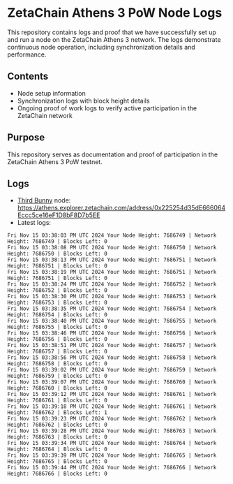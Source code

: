 # ZetaChain Athens 3 PoW Node Logs
This repository contains logs and proof that we have successfully set up and run a node on the ZetaChain Athens 3 network. The logs demonstrate continuous node operation, including synchronization details and performance.

## Contents
- Node setup information
- Synchronization logs with block height details
- Ongoing proof of work logs to verify active participation in the ZetaChain network

## Purpose
This repository serves as documentation and proof of participation in the ZetaChain Athens 3 PoW testnet.

## Logs

- [Third Bunny](https://thirdbunny.xyz/) node: https://athens.explorer.zetachain.com/address/0x225254d35dE666064Eccc5ce16eF1D8bF8D7b5EE
- Latest logs:
```
Fri Nov 15 03:38:03 PM UTC 2024 Your Node Height: 7686749 | Network Height: 7686749 | Blocks Left: 0
Fri Nov 15 03:38:08 PM UTC 2024 Your Node Height: 7686750 | Network Height: 7686750 | Blocks Left: 0
Fri Nov 15 03:38:13 PM UTC 2024 Your Node Height: 7686751 | Network Height: 7686751 | Blocks Left: 0
Fri Nov 15 03:38:19 PM UTC 2024 Your Node Height: 7686751 | Network Height: 7686751 | Blocks Left: 0
Fri Nov 15 03:38:24 PM UTC 2024 Your Node Height: 7686752 | Network Height: 7686752 | Blocks Left: 0
Fri Nov 15 03:38:30 PM UTC 2024 Your Node Height: 7686753 | Network Height: 7686753 | Blocks Left: 0
Fri Nov 15 03:38:35 PM UTC 2024 Your Node Height: 7686754 | Network Height: 7686754 | Blocks Left: 0
Fri Nov 15 03:38:40 PM UTC 2024 Your Node Height: 7686755 | Network Height: 7686755 | Blocks Left: 0
Fri Nov 15 03:38:46 PM UTC 2024 Your Node Height: 7686756 | Network Height: 7686756 | Blocks Left: 0
Fri Nov 15 03:38:51 PM UTC 2024 Your Node Height: 7686757 | Network Height: 7686757 | Blocks Left: 0
Fri Nov 15 03:38:56 PM UTC 2024 Your Node Height: 7686758 | Network Height: 7686758 | Blocks Left: 0
Fri Nov 15 03:39:02 PM UTC 2024 Your Node Height: 7686759 | Network Height: 7686759 | Blocks Left: 0
Fri Nov 15 03:39:07 PM UTC 2024 Your Node Height: 7686760 | Network Height: 7686760 | Blocks Left: 0
Fri Nov 15 03:39:12 PM UTC 2024 Your Node Height: 7686761 | Network Height: 7686761 | Blocks Left: 0
Fri Nov 15 03:39:18 PM UTC 2024 Your Node Height: 7686761 | Network Height: 7686762 | Blocks Left: 1
Fri Nov 15 03:39:23 PM UTC 2024 Your Node Height: 7686762 | Network Height: 7686762 | Blocks Left: 0
Fri Nov 15 03:39:28 PM UTC 2024 Your Node Height: 7686763 | Network Height: 7686763 | Blocks Left: 0
Fri Nov 15 03:39:34 PM UTC 2024 Your Node Height: 7686764 | Network Height: 7686764 | Blocks Left: 0
Fri Nov 15 03:39:39 PM UTC 2024 Your Node Height: 7686765 | Network Height: 7686765 | Blocks Left: 0
Fri Nov 15 03:39:44 PM UTC 2024 Your Node Height: 7686766 | Network Height: 7686766 | Blocks Left: 0
```
